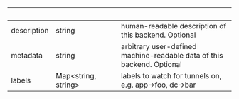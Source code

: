 
|&nbsp;|&nbsp;|&nbsp;|&nbsp;|
|---|---|---|---|
| description | string | | human-readable description of this backend. Optional |
| metadata | string | | arbitrary user-defined machine-readable data of this backend. Optional |
| labels | Map&lt;string, string&gt; | | labels to watch for tunnels on, e.g. app->foo, dc->bar |
